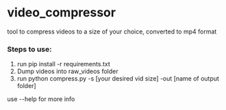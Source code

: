 # video_compressor
tool to compress videos to a size of your choice, converted to mp4 format

### Steps to use:
1) run pip install -r requirements.txt
2) Dump videos into raw_videos folder
3) run python compress.py -s [your desired vid size]  -out [name of output folder]

use --help for more info
